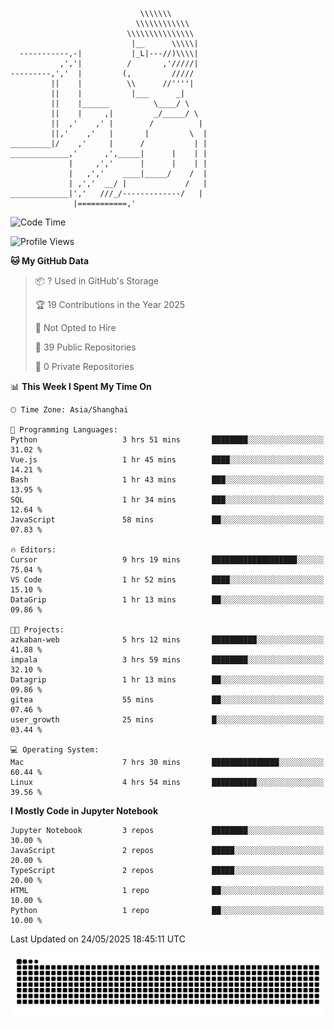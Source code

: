 ```
                             \\\\\\\
                            \\\\\\\\\\\\
                          \\\\\\\\\\\\\\\
                           |__      \\\\\|
  -----------,-|           |_L|---//)\\\\|
           ,','|          /       ,'/////|
---------,','  |         (,         /////
         ||    |          \\      //''''|
         ||    |           |___      _|
         ||    |______          \____/ \
         ||    |     ,|         _/_____/ \
         ||  ,'    ,' |        /          |
         ||,'    ,'   |       |         \  |
_________|/    ,'     |      /           | |
_____________,'      ,',_____|      |    | |
             |     ,','      |      |    | |
             |   ,','    ____|_____/    /  |
             | ,','  __/ |             /   |
_____________|','   ///_/-------------/   |
              |===========,'
```

<!--START_SECTION:waka-->
![Code Time](http://img.shields.io/badge/Code%20Time-13%20hrs%201%20min-blue)

![Profile Views](http://img.shields.io/badge/Profile%20Views-97-blue)

**🐱 My GitHub Data** 

> 📦 ? Used in GitHub's Storage 
 > 
> 🏆 19 Contributions in the Year 2025
 > 
> 🚫 Not Opted to Hire
 > 
> 📜 39 Public Repositories 
 > 
> 🔑 0 Private Repositories 
 > 
📊 **This Week I Spent My Time On** 

```text
🕑︎ Time Zone: Asia/Shanghai

💬 Programming Languages: 
Python                   3 hrs 51 mins       ████████░░░░░░░░░░░░░░░░░   31.02 % 
Vue.js                   1 hr 45 mins        ████░░░░░░░░░░░░░░░░░░░░░   14.21 % 
Bash                     1 hr 43 mins        ███░░░░░░░░░░░░░░░░░░░░░░   13.95 % 
SQL                      1 hr 34 mins        ███░░░░░░░░░░░░░░░░░░░░░░   12.64 % 
JavaScript               58 mins             ██░░░░░░░░░░░░░░░░░░░░░░░   07.83 % 

🔥 Editors: 
Cursor                   9 hrs 19 mins       ███████████████████░░░░░░   75.04 % 
VS Code                  1 hr 52 mins        ████░░░░░░░░░░░░░░░░░░░░░   15.10 % 
DataGrip                 1 hr 13 mins        ██░░░░░░░░░░░░░░░░░░░░░░░   09.86 % 

🐱‍💻 Projects: 
azkaban-web              5 hrs 12 mins       ██████████░░░░░░░░░░░░░░░   41.88 % 
impala                   3 hrs 59 mins       ████████░░░░░░░░░░░░░░░░░   32.10 % 
Datagrip                 1 hr 13 mins        ██░░░░░░░░░░░░░░░░░░░░░░░   09.86 % 
gitea                    55 mins             ██░░░░░░░░░░░░░░░░░░░░░░░   07.46 % 
user_growth              25 mins             █░░░░░░░░░░░░░░░░░░░░░░░░   03.44 % 

💻 Operating System: 
Mac                      7 hrs 30 mins       ███████████████░░░░░░░░░░   60.44 % 
Linux                    4 hrs 54 mins       ██████████░░░░░░░░░░░░░░░   39.56 % 
```

**I Mostly Code in Jupyter Notebook** 

```text
Jupyter Notebook         3 repos             ████████░░░░░░░░░░░░░░░░░   30.00 % 
JavaScript               2 repos             █████░░░░░░░░░░░░░░░░░░░░   20.00 % 
TypeScript               2 repos             █████░░░░░░░░░░░░░░░░░░░░   20.00 % 
HTML                     1 repo              ██░░░░░░░░░░░░░░░░░░░░░░░   10.00 % 
Python                   1 repo              ██░░░░░░░░░░░░░░░░░░░░░░░   10.00 % 
```




 Last Updated on 24/05/2025 18:45:11 UTC
<!--END_SECTION:waka-->

<picture>
  <source media="(prefers-color-scheme: dark)" srcset="https://raw.githubusercontent.com/yuemanly/yuemanly/output/github-contribution-grid-snake-dark.svg" />
  <source media="(prefers-color-scheme: light)" srcset="https://raw.githubusercontent.com/yuemanly/yuemanly/output/github-contribution-grid-snake.svg" />
  <img alt="github-snake" src="https://raw.githubusercontent.com/yuemanly/yuemanly/output/github-contribution-grid-snake.svg" />
</picture>
<!--
**yuemanly/yuemanly** is a ✨ _special_ ✨ repository because its `README.md` (this file) appears on your GitHub profile.

Here are some ideas to get you started:

- 🔭 I’m currently working on ...
- 🌱 I’m currently learning ...
- 👯 I’m looking to collaborate on ...
- 🤔 I’m looking for help with ...
- 💬 Ask me about ...
- 📫 How to reach me: ...
- 😄 Pronouns: ...
- ⚡ Fun fact: ...
-->


